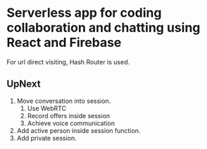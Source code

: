 # Serverless app for coding collaboration and chatting using React and Firebase

For url direct visiting, Hash Router is used.

## UpNext

1. Move conversation into session.
   1. Use WebRTC
   2. Record offers inside session
   3. Achieve voice communication
2. Add active person inside session function.
3. Add private session.
